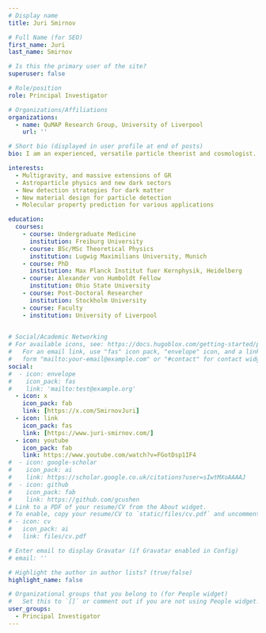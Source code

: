 ```yaml
---
# Display name
title: Juri Smirnov

# Full Name (for SEO)
first_name: Juri
last_name: Smirnov

# Is this the primary user of the site?
superuser: false

# Role/position
role: Principal Investigator

# Organizations/Affiliations
organizations:
  - name: QuMAP Research Group, University of Liverpool
    url: ''

# Short bio (displayed in user profile at end of posts)
bio: I am an experienced, versatile particle theorist and cosmologist. Work spans from formal theory to phenomenology, with connections to experiment, gravity, astrophysics, and atomic physics. At the moment my main focus is Dark Matter detection with a focus on new methods, such as quantum technologies, ultra low temperature environments and AI assisted new materials design.

interests:
  - Multigravity, and massive extensions of GR
  - Astroparticle physics and new dark sectors
  - New detection strategies for dark matter
  - New material design for particle detection
  - Molecular property prediction for various applications

education:
  courses:
    - course: Undergraduate Medicine
      institution: Freiburg University
    - course: BSc/MSc Theoretical Physics
      institution: Lugwig Maximilians University, Munich
    - course: PhD
      institution: Max Planck Institut fuer Kernphysik, Heidelberg
    - course: Alexander von Humboldt Fellow
      institution: Ohio State University
    - course: Post-Doctoral Researcher
      institution: Stockholm University
    - course: Faculty
    - institution: University of Liverpool
    

# Social/Academic Networking
# For available icons, see: https://docs.hugoblox.com/getting-started/page-builder/#icons
#   For an email link, use "fas" icon pack, "envelope" icon, and a link in the
#   form "mailto:your-email@example.com" or "#contact" for contact widget.
social:
#  - icon: envelope
#    icon_pack: fas
#    link: 'mailto:test@example.org'
  - icon: x
    icon_pack: fab
    link: [https://x.com/SmirnovJuri]
  - icon: link
    icon_pack: fas
    link: [https://www.juri-smirnov.com/]
  - icon: youtube
    icon_pack: fab 
    link: https://www.youtube.com/watch?v=FGotDsp1IF4
#  - icon: google-scholar
#    icon_pack: ai
#    link: https://scholar.google.co.uk/citations?user=sIwtMXoAAAAJ
#  - icon: github
#    icon_pack: fab
#    link: https://github.com/gcushen
# Link to a PDF of your resume/CV from the About widget.
# To enable, copy your resume/CV to `static/files/cv.pdf` and uncomment the lines below.
# - icon: cv
#   icon_pack: ai
#   link: files/cv.pdf

# Enter email to display Gravatar (if Gravatar enabled in Config)
# email: ''

# Highlight the author in author lists? (true/false)
highlight_name: false

# Organizational groups that you belong to (for People widget)
#   Set this to `[]` or comment out if you are not using People widget.
user_groups:
  - Principal Investigator
---
```


